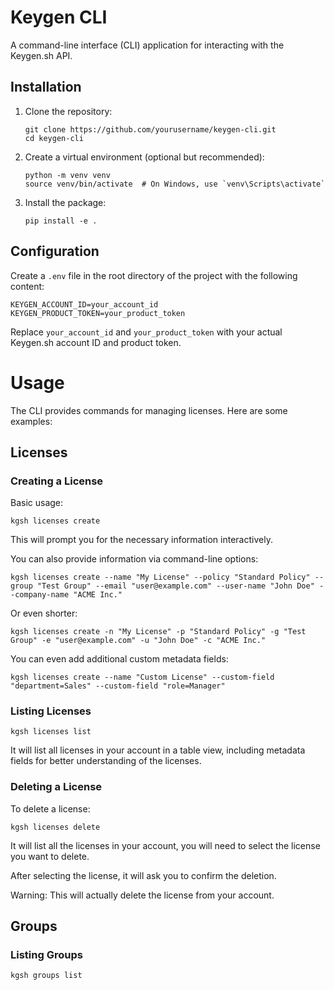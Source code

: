 # Keygen CLI

A command-line interface (CLI) application for interacting with the Keygen.sh API.

## Installation

1. Clone the repository:
   ```
   git clone https://github.com/yourusername/keygen-cli.git
   cd keygen-cli
   ```

2. Create a virtual environment (optional but recommended):
   ```
   python -m venv venv
   source venv/bin/activate  # On Windows, use `venv\Scripts\activate`
   ```

3. Install the package:
   ```
   pip install -e .
   ```

## Configuration

Create a `.env` file in the root directory of the project with the following content:

```
KEYGEN_ACCOUNT_ID=your_account_id
KEYGEN_PRODUCT_TOKEN=your_product_token
```

Replace `your_account_id` and `your_product_token` with your actual Keygen.sh account ID and product token.

# Usage

The CLI provides commands for managing licenses. Here are some examples:

## Licenses

### Creating a License

Basic usage:
```
kgsh licenses create
```
This will prompt you for the necessary information interactively.

You can also provide information via command-line options:
```
kgsh licenses create --name "My License" --policy "Standard Policy" --group "Test Group" --email "user@example.com" --user-name "John Doe" --company-name "ACME Inc."
```
Or even shorter:
```
kgsh licenses create -n "My License" -p "Standard Policy" -g "Test Group" -e "user@example.com" -u "John Doe" -c "ACME Inc."
```

You can even add additional custom metadata fields:
```
kgsh licenses create --name "Custom License" --custom-field "department=Sales" --custom-field "role=Manager"
```

### Listing Licenses

```
kgsh licenses list
```
It will list all licenses in your account in a table view, including metadata fields for better understanding of the licenses.

### Deleting a License

To delete a license:
```
kgsh licenses delete
```
It will list all the licenses in your account, you will need to select the license you want to delete.

After selecting the license, it will ask you to confirm the deletion.

Warning: This will actually delete the license from your account.

## Groups

### Listing Groups

```
kgsh groups list
```